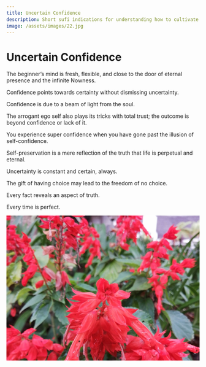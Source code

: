 ```yaml
---
title: Uncertain Confidence
description: Short sufi indications for understanding how to cultivate confidence in the face of fundamental uncertainty.
image: /assets/images/22.jpg
---
```


# Uncertain Confidence

<div class="aphorism-text">

The beginner’s mind is fresh, flexible, and close to the door of eternal presence and the infinite Nowness.  

<div class="div"></div>

Confidence points towards certainty without dismissing uncertainty.  

<div class="div"></div>

Confidence is due to a beam of light from the soul.  

<div class="div"></div>

The arrogant ego self also plays its tricks with total trust; the outcome is beyond confidence or lack of it.  

<div class="div"></div>

You experience super confidence when you have gone past the illusion of self-confidence.

<div class="div"></div>

Self-preservation is a mere reflection of the truth that life is perpetual and eternal.

<div class="div"></div>

Uncertainty is constant and certain, always.  

<div class="div"></div>

The gift of having choice may lead to the freedom of no choice.  

<div class="div"></div>

Every fact reveals an aspect of truth.  

<div class="div"></div>

Every time is perfect.   

<div class="div"></div>

</div>

![](/assets/images/22.jpg)